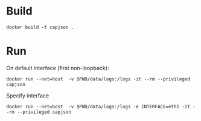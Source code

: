 # Build

```
docker build -t capjson .
```

# Run

On default interface (first non-loopback):
```
docker run --net=host  -v $PWD/data/logs:/logs -it --rm --privileged capjson
```

Specify interface
```
docker run --net=host  -v $PWD/data/logs:/logs -e INTERFACE=eth1 -it --rm --privileged capjson
```
